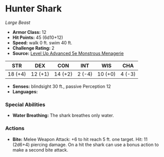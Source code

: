 # Hunter Shark

*Large* *Beast*

- **Armor Class:** 12
- **Hit Points:** 45 (6d10+12)
- **Speed:** walk 0 ft. swim 40 ft.
- **Challenge Rating:** 2
- **Source:** [Level Up Advanced 5e Monstrous Menagerie](https://www.levelup5e.com)

| STR | DEX | CON | INT | WIS | CHA |
| --- | --- | --- | --- | --- | --- |
| 18 (+4) | 12 (+1) | 14 (+2) | 2 (-4) | 10 (+0) | 4 (-3) |

- **Senses:** blindsight 30 ft., passive Perception 12
- **Languages:** 
### Special Abilities
- **Water Breathing:** The shark breathes only water.
### Actions
- **Bite:** Melee Weapon Attack: +6 to hit  reach 5 ft.  one target. Hit: 11 (2d6+4) piercing damage. On a hit  the shark can use a bonus action to make a second bite attack.
